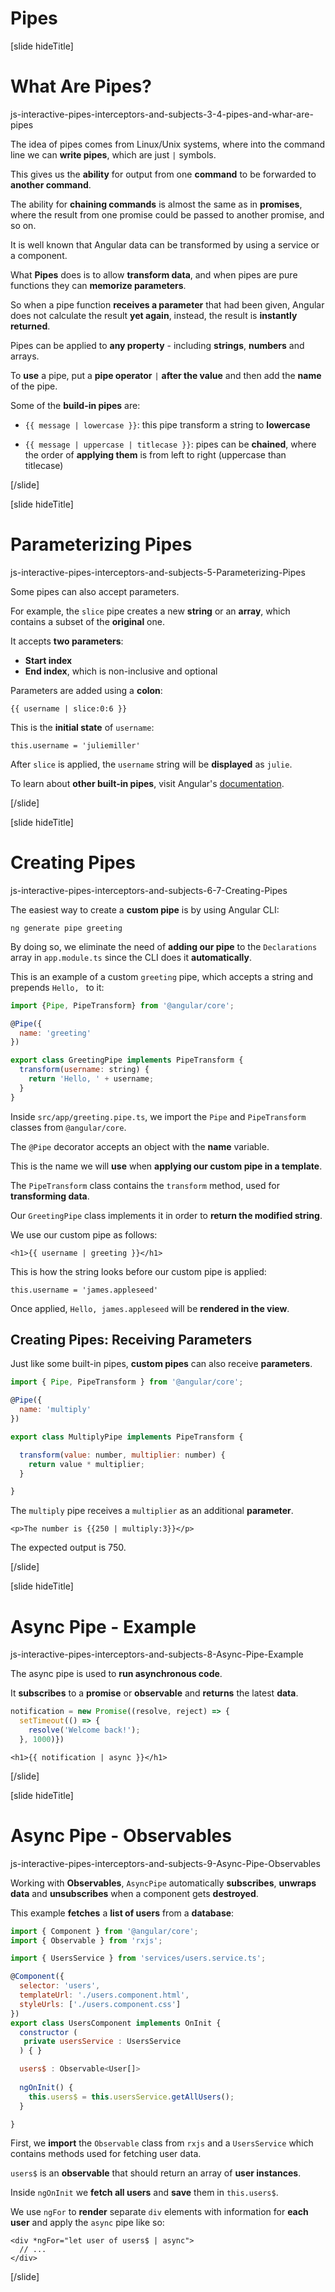 # Pipes

[slide hideTitle]

# What Are Pipes?

js-interactive-pipes-interceptors-and-subjects-3-4-pipes-and-whar-are-pipes

The idea of pipes comes from Linux/Unix systems, where into the command line we can **write pipes**, which are just `|` symbols.

This gives us the **ability** for output from one **command** to be forwarded to **another command**. 

The ability for **chaining commands** is almost the same as in **promises**, where the result from one promise could be passed to another promise, and so on.

It is well known that Angular data can be transformed by using a service or a component.

What **Pipes** does is to allow **transform data**, and when pipes are pure functions they can **memorize parameters**.

So when a pipe function **receives a parameter** that had been given, Angular does not calculate the result **yet again**, instead, the result is **instantly returned**.

Pipes can be applied to **any property** - including **strings**, **numbers** and arrays.

To **use** a pipe, put a **pipe operator** `|` **after the value** and then add the **name** of the pipe.

Some of the **build-in pipes** are:

- `{{ message | lowercase }}`: this pipe transform a string to **lowercase**

- `{{ message | uppercase | titlecase }}`: pipes can be **chained**, where the order of **applying them** is from left to right (uppercase than titlecase)


[/slide]


[slide hideTitle]

# Parameterizing Pipes

js-interactive-pipes-interceptors-and-subjects-5-Parameterizing-Pipes

Some pipes can also accept parameters.

For example, the `slice` pipe creates a new **string** or an **array**, which contains a subset of the **original** one.

It accepts **two parameters**:

- **Start index**
- **End index**, which is non-inclusive and optional

Parameters are added using a **colon**:

`{{ username | slice:0:6 }}`

This is the **initial state** of `username`:

`this.username = 'juliemiller'`

After `slice` is applied, the `username` string will be **displayed** as `julie`.

To learn about **other built-in pipes**, visit Angular's [documentation](https://angular.io/api?query=pipe
).

[/slide]


[slide hideTitle]

# Creating Pipes

js-interactive-pipes-interceptors-and-subjects-6-7-Creating-Pipes

The easiest way to create a **custom pipe** is by using Angular CLI:

`ng generate pipe greeting`

By doing so, we eliminate the need of **adding our pipe** to the `Declarations` array in `app.module.ts` since the CLI does it **automatically**.

This is an example of a custom `greeting` pipe, which accepts a string and prepends `Hello, ` to it:

```js
import {Pipe, PipeTransform} from '@angular/core';

@Pipe({
  name: 'greeting'
})

export class GreetingPipe implements PipeTransform {
  transform(username: string) {
    return 'Hello, ' + username;
  }
}
```

Inside `src/app/greeting.pipe.ts`, we import the `Pipe` and `PipeTransform` classes from `@angular/core`.

The `@Pipe` decorator accepts an object with the **name** variable.

This is the name we will **use** when **applying our custom pipe in a template**.

The `PipeTransform` class contains the `transform` method, used for **transforming data**.

Our `GreetingPipe` class implements it in order to **return the modified string**.

We use our custom pipe as follows:

`<h1>{{ username | greeting }}</h1>`

This is how the string looks before our custom pipe is applied:

`this.username = 'james.appleseed'`

Once applied, `Hello, james.appleseed` will be **rendered in the view**.


## Creating Pipes: Receiving Parameters

Just like some built-in pipes, **custom pipes** can also receive **parameters**.

```js
import { Pipe, PipeTransform } from '@angular/core';

@Pipe({
  name: 'multiply'
})

export class MultiplyPipe implements PipeTransform {

  transform(value: number, multiplier: number) {
    return value * multiplier;
  }

}
```

The `multiply` pipe receives a `multiplier` as an additional **parameter**.

`<p>The number is {{250 | multiply:3}}</p>`

The expected output is 750.


[/slide]

[slide hideTitle]

# Async Pipe - Example

js-interactive-pipes-interceptors-and-subjects-8-Async-Pipe-Example

The async pipe is used to **run asynchronous code**.

It **subscribes** to a **promise** or **observable** and **returns** the latest **data**.

```js
notification = new Promise((resolve, reject) => {
  setTimeout(() => {
    resolve('Welcome back!');
  }, 1000)}) 

```

`<h1>{{ notification | async }}</h1>`


[/slide]

[slide hideTitle]

# Async Pipe - Observables

js-interactive-pipes-interceptors-and-subjects-9-Async-Pipe-Observables

Working with **Observables**, `AsyncPipe` automatically **subscribes**, **unwraps data** and **unsubscribes** when a component gets **destroyed**.

This example **fetches** a **list of users** from a **database**:

```js
import { Component } from '@angular/core';
import { Observable } from 'rxjs';

import { UsersService } from 'services/users.service.ts';

@Component({
  selector: 'users',
  templateUrl: './users.component.html',
  styleUrls: ['./users.component.css']
})
export class UsersComponent implements OnInit { 
  constructor (
   private usersService : UsersService
  ) { }

  users$ : Observable<User[]>
   
  ngOnInit() {
    this.users$ = this.usersService.getAllUsers();
  }

}

```

First, we **import** the `Observable` class from `rxjs` and a `UsersService` which contains methods used for fetching user data.

`users$` is an **observable** that should return an array of **user instances**.

Inside `ngOnInit` we **fetch all users** and **save** them in `this.users$`.

We use `ngFor` to **render** separate `div` elements with information for **each user** and apply the `async` pipe like so:

```
<div *ngFor="let user of users$ | async">
  // ...
</div>
```

[/slide]